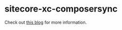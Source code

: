 # sitecore-xc-composersync
Check out [this blog](https://sxc.rejaiejohnson.com/2019/06/26/proof-of-concept-plugins-to-pull-composer-templates-from-another-environment/) for more information.
